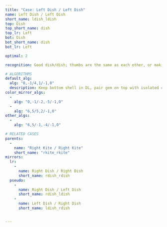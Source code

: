 ```yaml
---
title: "Case: Left Dish / Left Dish"
name: Left Dish / Left Dish
short_name: ldish_ldish
top: Dish
top_short_name: dish
top_lr: Left
bot: Dish
bot_short_name: dish
bot_lr: Left

optimal: 2

recognition: Good dish/dish; thumbs are the same as each other, or making a kite on one face makes a kite on the other face.

# ALGORITHMS
default_alg:
  alg: "0,-1/4,1/-1,0"
  description: Keep bottom shell in DL, pair gem on top with isolated corner on bottom to form kite/kite.
color_mirror_algs:
  -
    alg: "0,-1/-2,-5/-1,0"
  -
    alg: "6,5/5,2/-1,0"
other_algs:
  -
    alg: "6,5/-1,-4/-1,0"

# RELATED CASES
parents:
  -
    name: "Right Kite / Right Kite"
    short_name: "rkite_rkite"
mirrors:
  lr:
    -
      name: Right Dish / Right Dish
      short_name: rdish_rdish
  pseudo:
    -
      name: Right Dish / Left Dish
      short_name: rdish_ldish
    -
      name: Left Dish / Right Dish
      short_name: ldish_rdish


---
```


